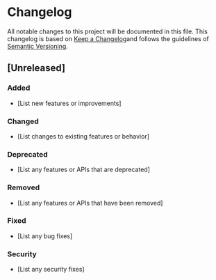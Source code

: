 # Changelog
All notable changes to this project will be documented in this file. This changelog is based on [Keep a Changelog](https://keepachangelog.com/en/1.0.0/)and follows the guidelines of [Semantic Versioning](https://semver.org/lang/es/).

## [Unreleased]
### Added
- [List new features or improvements]
### Changed
- [List changes to existing features or behavior]
### Deprecated
- [List any features or APIs that are deprecated]
### Removed
- [List any features or APIs that have been removed]
### Fixed
- [List any bug fixes]
### Security
- [List any security fixes]
